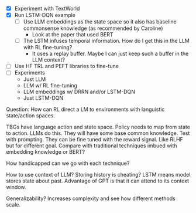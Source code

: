 - [x] Experiment with TextWorld
- [x] Run LSTM-DQN example
    - [ ] Use LLM embeddings as the state space so it also has baseline commonsense
      knowledge (as recommended by Caroline)
      - Look at the paper that used BERT
    - [ ] The LSTM infuses temporal information. How do I get this in the LLM
      with RL fine-tuning?
      - It uses a replay buffer. Maybe I can just keep such a buffer in the LLM context?
- [ ] Use HF TRL and PEFT libraries to fine-tune
- [ ] Experiments
  - Just LLM
  - LLM w/ RL fine-tuning
  - LLM embeddings w/ DRRN and/or LSTM-DQN
  - Just LSTM-DQN

Question: How can RL direct a LM to environments with languistic state/action spaces.

TBGs have language action and state space. Policy needs to map from state to action. LLMs do this. They will have some base common knowledge. Test with prompting. They can be fine tuned with the reward signal. Like RLHF but for different goal. Compare with traditional techniques imbued with embedding knowledge or BERT?

How handicapped can we go with each technique?

How to use context of LLM? Storing history is cheating? LSTM means model stores state about past. Advantage of GPT is that it can attend to its context window.

Generalizability? Increases complexity and see how different methods scale.
